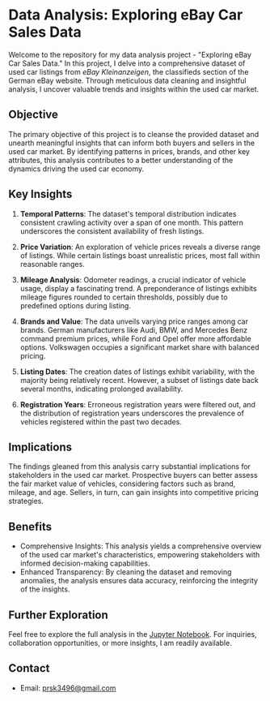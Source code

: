 # Data Analysis: Exploring eBay Car Sales Data

Welcome to the repository for my data analysis project - "Exploring eBay Car Sales Data." In this project, I delve into a comprehensive dataset of used car listings from *eBay Kleinanzeigen*, the classifieds section of the German eBay website. Through meticulous data cleaning and insightful analysis, I uncover valuable trends and insights within the used car market.

## Objective

The primary objective of this project is to cleanse the provided dataset and unearth meaningful insights that can inform both buyers and sellers in the used car market. By identifying patterns in prices, brands, and other key attributes, this analysis contributes to a better understanding of the dynamics driving the used car economy.

## Key Insights

1. **Temporal Patterns**: The dataset's temporal distribution indicates consistent crawling activity over a span of one month. This pattern underscores the consistent availability of fresh listings.

2. **Price Variation**: An exploration of vehicle prices reveals a diverse range of listings. While certain listings boast unrealistic prices, most fall within reasonable ranges.

3. **Mileage Analysis**: Odometer readings, a crucial indicator of vehicle usage, display a fascinating trend. A preponderance of listings exhibits mileage figures rounded to certain thresholds, possibly due to predefined options during listing.

4. **Brands and Value**: The data unveils varying price ranges among car brands. German manufacturers like Audi, BMW, and Mercedes Benz command premium prices, while Ford and Opel offer more affordable options. Volkswagen occupies a significant market share with balanced pricing.

5. **Listing Dates**: The creation dates of listings exhibit variability, with the majority being relatively recent. However, a subset of listings date back several months, indicating prolonged availability.

6. **Registration Years**: Erroneous registration years were filtered out, and the distribution of registration years underscores the prevalence of vehicles registered within the past two decades.

## Implications

The findings gleaned from this analysis carry substantial implications for stakeholders in the used car market. Prospective buyers can better assess the fair market value of vehicles, considering factors such as brand, mileage, and age. Sellers, in turn, can gain insights into competitive pricing strategies.

## Benefits

- Comprehensive Insights: This analysis yields a comprehensive overview of the used car market's characteristics, empowering stakeholders with informed decision-making capabilities.
- Enhanced Transparency: By cleaning the dataset and removing anomalies, the analysis ensures data accuracy, reinforcing the integrity of the insights.

## Further Exploration

Feel free to explore the full analysis in the [Jupyter Notebook](https://github.com/vajrastra/Exploring-eBay-Car-Sales-Data/blob/main/Exploring%20eBay%20Car%20Sales%20Data.ipynb). For inquiries, collaboration opportunities, or more insights, I am readily available.

## Contact

- Email: prsk3496@gmail.com
